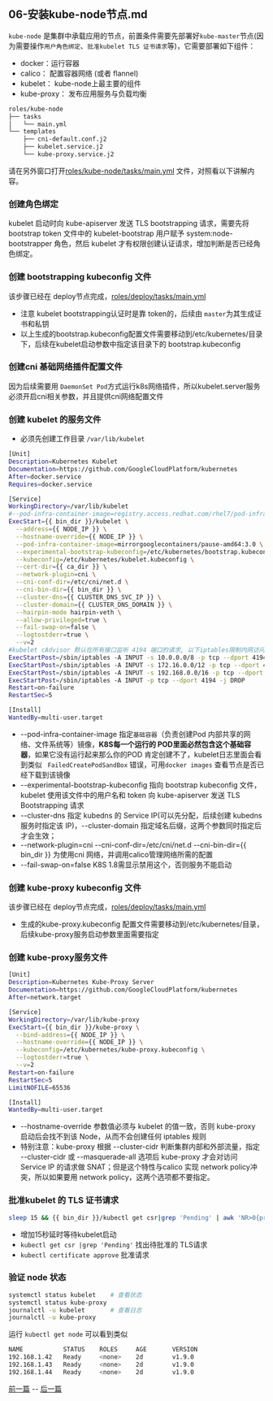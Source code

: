 ## 06-安装kube-node节点.md

`kube-node` 是集群中承载应用的节点，前置条件需要先部署好`kube-master`节点(因为需要操作`用户角色绑定`、`批准kubelet TLS 证书请求`等)，它需要部署如下组件：

+ docker：运行容器
+ calico： 配置容器网络 (或者 flannel)
+ kubelet： kube-node上最主要的组件
+ kube-proxy： 发布应用服务与负载均衡

``` bash
roles/kube-node
├── tasks
│   └── main.yml
└── templates
    ├── cni-default.conf.j2
    ├── kubelet.service.j2
    └── kube-proxy.service.j2
```

请在另外窗口打开[roles/kube-node/tasks/main.yml](../roles/kube-node/tasks/main.yml) 文件，对照看以下讲解内容。

### 创建角色绑定

kubelet 启动时向 kube-apiserver 发送 TLS bootstrapping 请求，需要先将 bootstrap token 文件中的 kubelet-bootstrap 用户赋予 system:node-bootstrapper 角色，然后 kubelet 才有权限创建认证请求，增加判断是否已经角色绑定。

### 创建 bootstrapping kubeconfig 文件

该步骤已经在 deploy节点完成，[roles/deploy/tasks/main.yml](../roles/deploy/tasks/main.yml)

+ 注意 kubelet bootstrapping认证时是靠 token的，后续由 `master`为其生成证书和私钥
+ 以上生成的bootstrap.kubeconfig配置文件需要移动到/etc/kubernetes/目录下，后续在kubelet启动参数中指定该目录下的 bootstrap.kubeconfig

### 创建cni 基础网络插件配置文件

因为后续需要用 `DaemonSet Pod`方式运行k8s网络插件，所以kubelet.server服务必须开启cni相关参数，并且提供cni网络配置文件

### 创建 kubelet 的服务文件

+ 必须先创建工作目录 `/var/lib/kubelet`

``` bash
[Unit]
Description=Kubernetes Kubelet
Documentation=https://github.com/GoogleCloudPlatform/kubernetes
After=docker.service
Requires=docker.service

[Service]
WorkingDirectory=/var/lib/kubelet
#--pod-infra-container-image=registry.access.redhat.com/rhel7/pod-infrastructure:latest
ExecStart={{ bin_dir }}/kubelet \
  --address={{ NODE_IP }} \
  --hostname-override={{ NODE_IP }} \
  --pod-infra-container-image=mirrorgooglecontainers/pause-amd64:3.0 \
  --experimental-bootstrap-kubeconfig=/etc/kubernetes/bootstrap.kubeconfig \
  --kubeconfig=/etc/kubernetes/kubelet.kubeconfig \
  --cert-dir={{ ca_dir }} \
  --network-plugin=cni \
  --cni-conf-dir=/etc/cni/net.d \
  --cni-bin-dir={{ bin_dir }} \
  --cluster-dns={{ CLUSTER_DNS_SVC_IP }} \
  --cluster-domain={{ CLUSTER_DNS_DOMAIN }} \
  --hairpin-mode hairpin-veth \
  --allow-privileged=true \
  --fail-swap-on=false \
  --logtostderr=true \
  --v=2
#kubelet cAdvisor 默认在所有接口监听 4194 端口的请求, 以下iptables限制内网访问
ExecStartPost=/sbin/iptables -A INPUT -s 10.0.0.0/8 -p tcp --dport 4194 -j ACCEPT
ExecStartPost=/sbin/iptables -A INPUT -s 172.16.0.0/12 -p tcp --dport 4194 -j ACCEPT
ExecStartPost=/sbin/iptables -A INPUT -s 192.168.0.0/16 -p tcp --dport 4194 -j ACCEPT
ExecStartPost=/sbin/iptables -A INPUT -p tcp --dport 4194 -j DROP
Restart=on-failure
RestartSec=5

[Install]
WantedBy=multi-user.target
```
+ --pod-infra-container-image 指定`基础容器`（负责创建Pod 内部共享的网络、文件系统等）镜像，**K8S每一个运行的 POD里面必然包含这个基础容器**，如果它没有运行起来那么你的POD 肯定创建不了，kubelet日志里面会看到类似 ` FailedCreatePodSandBox` 错误，可用`docker images` 查看节点是否已经下载到该镜像
+ --experimental-bootstrap-kubeconfig 指向 bootstrap kubeconfig 文件，kubelet 使用该文件中的用户名和 token 向 kube-apiserver 发送 TLS Bootstrapping 请求
+ --cluster-dns 指定 kubedns 的 Service IP(可以先分配，后续创建 kubedns 服务时指定该 IP)，--cluster-domain 指定域名后缀，这两个参数同时指定后才会生效；
+ --network-plugin=cni --cni-conf-dir=/etc/cni/net.d --cni-bin-dir={{ bin_dir }} 为使用cni 网络，并调用calico管理网络所需的配置
+ --fail-swap-on=false K8S 1.8需显示禁用这个，否则服务不能启动

### 创建 kube-proxy kubeconfig 文件

该步骤已经在 deploy节点完成，[roles/deploy/tasks/main.yml](../roles/deploy/tasks/main.yml)

+ 生成的kube-proxy.kubeconfig 配置文件需要移动到/etc/kubernetes/目录，后续kube-proxy服务启动参数里面需要指定

### 创建 kube-proxy服务文件

``` bash
[Unit]
Description=Kubernetes Kube-Proxy Server
Documentation=https://github.com/GoogleCloudPlatform/kubernetes
After=network.target

[Service]
WorkingDirectory=/var/lib/kube-proxy
ExecStart={{ bin_dir }}/kube-proxy \
  --bind-address={{ NODE_IP }} \
  --hostname-override={{ NODE_IP }} \
  --kubeconfig=/etc/kubernetes/kube-proxy.kubeconfig \
  --logtostderr=true \
  --v=2
Restart=on-failure
RestartSec=5
LimitNOFILE=65536

[Install]
WantedBy=multi-user.target
```

+ --hostname-override 参数值必须与 kubelet 的值一致，否则 kube-proxy 启动后会找不到该 Node，从而不会创建任何 iptables 规则
+ 特别注意：kube-proxy 根据 --cluster-cidr 判断集群内部和外部流量，指定 --cluster-cidr 或 --masquerade-all 选项后 kube-proxy 才会对访问 Service IP 的请求做 SNAT；但是这个特性与calico 实现 network policy冲突，所以如果要用 network policy，这两个选项都不要指定。

### 批准kubelet 的 TLS 证书请求

``` bash
sleep 15 && {{ bin_dir }}/kubectl get csr|grep 'Pending' | awk 'NR>0{print $1}'| xargs {{ bin_dir }}/kubectl certificate approve
```
+ 增加15秒延时等待kubelet启动
+ `kubectl get csr |grep 'Pending'` 找出待批准的 TLS请求
+ `kubectl certificate approve` 批准请求

### 验证 node 状态

``` bash
systemctl status kubelet	# 查看状态
systemctl status kube-proxy
journalctl -u kubelet		# 查看日志
journalctl -u kube-proxy 
```
运行 `kubectl get node` 可以看到类似

``` bash
NAME           STATUS    ROLES     AGE       VERSION
192.168.1.42   Ready     <none>    2d        v1.9.0
192.168.1.43   Ready     <none>    2d        v1.9.0
192.168.1.44   Ready     <none>    2d        v1.9.0
```


[前一篇](05-安装kube-master节点.md) -- [后一篇](07-安装calico网络组件.md)
